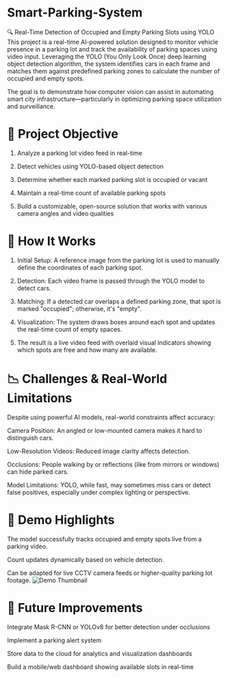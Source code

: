 # Smart-Parking-System

🔍 Real-Time Detection of Occupied and Empty Parking Slots using YOLO
This project is a real-time AI-powered solution designed to monitor vehicle presence in a parking lot and track the availability of parking spaces using video input. Leveraging the YOLO (You Only Look Once) deep learning object detection algorithm, the system identifies cars in each frame and matches them against predefined parking zones to calculate the number of occupied and empty spots.

The goal is to demonstrate how computer vision can assist in automating smart city infrastructure—particularly in optimizing parking space utilization and surveillance.

# 🎯 Project Objective
1. Analyze a parking lot video feed in real-time

2. Detect vehicles using YOLO-based object detection

3. Determine whether each marked parking slot is occupied or vacant

4. Maintain a real-time count of available parking spots

5. Build a customizable, open-source solution that works with various camera angles and video qualities

# 🧠 How It Works
1. Initial Setup: A reference image from the parking lot is used to manually define the coordinates of each parking spot.

2. Detection: Each video frame is passed through the YOLO model to detect cars.

3. Matching: If a detected car overlaps a defined parking zone, that spot is marked "occupied"; otherwise, it's "empty".

4. Visualization: The system draws boxes around each spot and updates the real-time count of empty spaces.

5. The result is a live video feed with overlaid visual indicators showing which spots are free and how many are available.

# 📉 Challenges & Real-World Limitations
Despite using powerful AI models, real-world constraints affect accuracy:

Camera Position: An angled or low-mounted camera makes it hard to distinguish cars.

Low-Resolution Videos: Reduced image clarity affects detection.

Occlusions: People walking by or reflections (like from mirrors or windows) can hide parked cars.

Model Limitations: YOLO, while fast, may sometimes miss cars or detect false positives, especially under complex lighting or perspective.


# 🎥 Demo Highlights
The model successfully tracks occupied and empty spots live from a parking video.

Count updates dynamically based on vehicle detection.

Can be adapted for live CCTV camera feeds or higher-quality parking lot footage.
![Demo Thumbnail](output.jpg)


# 🔧 Future Improvements
Integrate Mask R-CNN or YOLOv8 for better detection under occlusions

Implement a parking alert system

Store data to the cloud for analytics and visualization dashboards

Build a mobile/web dashboard showing available slots in real-time
